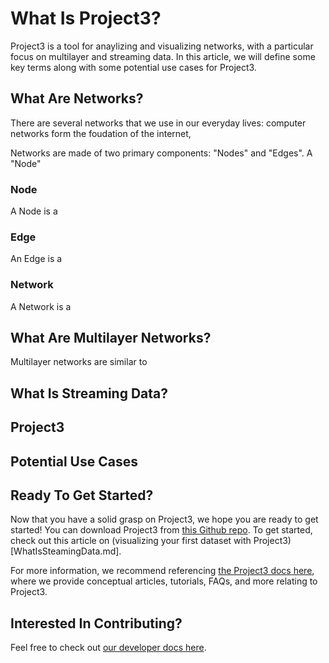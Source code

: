# What Is Project3?

Project3 is a tool for anaylizing and visualizing networks, with a particular focus on multilayer and streaming data. In this article, we will define some key terms along with some potential use cases for Project3.

## What Are Networks?

There are several networks that we use in our everyday lives: computer networks form the foudation of the internet, 

Networks are made of two primary components: "Nodes" and "Edges". A "Node"

### Node
A Node is a 

### Edge
An Edge is a

### Network
A Network is a 

## What Are Multilayer Networks?
Multilayer networks are similar to 

## What Is Streaming Data?


## Project3


## Potential Use Cases


## Ready To Get Started?
Now that you have a solid grasp on Project3, we hope you are ready to get started! You can download Project3 from [this Github repo](https://github.com/ameyabp/multilayer-networks-analysis). To get started, check out this article on (visualizing your first dataset with Project3)[WhatIsSteamingData.md].

For more information, we recommend referencing [the Project3 docs here](README.md), where we provide conceptual articles, tutorials, FAQs, and more relating to Project3.

## Interested In Contributing?
Feel free to check out [our developer docs here](developerDocs/home.md).